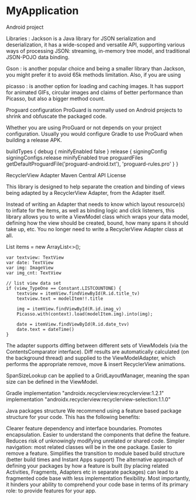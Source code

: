 # MyApplication
 Android project

Libraries :
Jackson is a Java library for JSON serialization and deserialization, it has a wide-scoped and versatile API, supporting various ways of processing JSON: streaming, in-memory tree model, and traditional JSON-POJO data binding.

Gson : is another popular choice and being a smaller library than Jackson, you might prefer it to avoid 65k methods limitation. Also, if you are using

picasso : is another option for loading and caching images. It has support for animated GIFs, circular images and claims of better performance than Picasso, but also a bigger method count.



Proguard configuration
ProGuard is normally used on Android projects to shrink and obfuscate the packaged code.

Whether you are using ProGuard or not depends on your project configuration. Usually you would configure Gradle to use ProGuard when building a release APK.

buildTypes {
debug {
minifyEnabled false
}
release {
signingConfig signingConfigs.release
minifyEnabled true
proguardFiles getDefaultProguardFile('proguard-android.txt'), 'proguard-rules.pro'
}
}

RecyclerView Adapter
Maven Central API License

This library is designed to help separate the creation and binding of views being adapted by a RecyclerView Adapter, from the Adapter itself.

Instead of writing an Adapter that needs to know which layout resource(s) to inflate for the items, as well as binding logic and click listeners, this library allows you to write a ViewModel class which wraps your data model, defining how the view should be created, bound, how many spans it should take up, etc. You no longer need to write a RecyclerView Adapter class at all.

List<ViewModel> items = new ArrayList<>();

    var textview: TextView
    var date: TextView
    var img: ImageView
    var img_cnt: TextView

    // list view data set
    if (view_TypeOne == Constant.LISTCOUNTONE) {
        textview = itemView.findViewById(R.id.title_tv)
        textview.text = modelItem!!.title

        img = itemView.findViewById(R.id.imag_v)
        Picasso.with(context).load(modelItem.img).into(img);

        date = itemView.findViewById(R.id.date_tvv)
        date.text = dateTime()
    }

The adapter supports diffing between different sets of ViewModels (via the ContentsComparator interface). Diff results are automatically calculated (on the background thread) and supplied to the ViewModelAdapter, which performs the appropriate remove, move & insert RecyclerView animations.

SpanSizeLookup can be applied to a GridLayoutManager, meaning the span size can be defined in the ViewModel.

Gradle
implementation "androidx.recyclerview:recyclerview:1.2.1"
implementation "androidx.recyclerview:recyclerview-selection:1.1.0"

Java packages structure
We recommend using a feature based package structure for your code. This has the following benefits:

Clearer feature dependency and interface boundaries.
Promotes encapsulation.
Easier to understand the components that define the feature.
Reduces risk of unknowingly modifying unrelated or shared code.
Simpler navigation: most related classes will be in the one package.
Easier to remove a feature.
Simplifies the transition to module based build structure (better build times and Instant Apps support)
The alternative approach of defining your packages by how a feature is built (by placing related Activities, Fragments, Adapters etc in separate packages) can lead to a fragmented code base with less implementation flexibility. Most importantly, it hinders your ability to comprehend your code base in terms of its primary role: to provide features for your app.